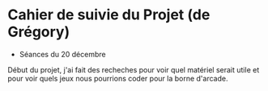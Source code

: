 # Cahier de suivie du Projet (de Grégory)

* Séances du 20 décembre

Début du projet, j'ai fait des recheches pour voir quel matériel serait utile et pour voir quels jeux nous pourrions coder 
pour la borne d'arcade.
